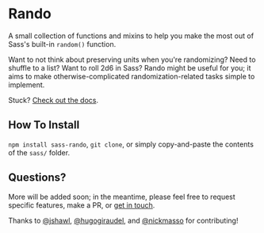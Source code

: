 # Rando

A small collection of functions and mixins to help you make the most out of Sass's built-in `random()` function.

Want to not think about preserving units when you're randomizing? Need to shuffle to a list? Want to roll 2d6 in Sass? Rando might be useful for you; it aims to make otherwise-complicated randomization-related tasks simple to implement.

Stuck? [Check out the docs](http://mknadler.github.io/rando).

## How To Install

`npm install sass-rando`, `git clone`, or simply copy-and-paste the contents of the `sass/` folder.

## Questions?

More will be added soon; in the meantime, please feel free to request specific features, make a PR, or [get in touch](https://twitter.com/antimytheme).

Thanks to [@jshawl](http://github.com/jshawl), [@hugogiraudel](http://github.com/hugogiraudel), and [@nickmasso](http://github.com/nickmasso) for contributing!
